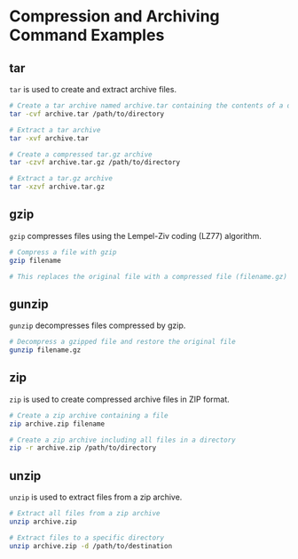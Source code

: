 # Compression and Archiving Command Examples

## tar
`tar` is used to create and extract archive files.

```bash
# Create a tar archive named archive.tar containing the contents of a directory
tar -cvf archive.tar /path/to/directory

# Extract a tar archive
tar -xvf archive.tar

# Create a compressed tar.gz archive
tar -czvf archive.tar.gz /path/to/directory

# Extract a tar.gz archive
tar -xzvf archive.tar.gz
```

## gzip
`gzip` compresses files using the Lempel-Ziv coding (LZ77) algorithm.

```bash
# Compress a file with gzip
gzip filename

# This replaces the original file with a compressed file (filename.gz)
```

## gunzip
`gunzip` decompresses files compressed by gzip.

```bash
# Decompress a gzipped file and restore the original file
gunzip filename.gz
```

## zip
`zip` is used to create compressed archive files in ZIP format.

```bash
# Create a zip archive containing a file
zip archive.zip filename

# Create a zip archive including all files in a directory
zip -r archive.zip /path/to/directory
```

## unzip
`unzip` is used to extract files from a zip archive.

```bash
# Extract all files from a zip archive
unzip archive.zip

# Extract files to a specific directory
unzip archive.zip -d /path/to/destination
```